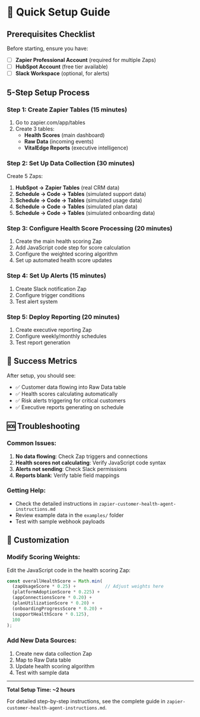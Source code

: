 # 🚀 Quick Setup Guide

## Prerequisites Checklist

Before starting, ensure you have:

- [ ] **Zapier Professional Account** (required for multiple Zaps)
- [ ] **HubSpot Account** (free tier available)
- [ ] **Slack Workspace** (optional, for alerts)

## 5-Step Setup Process

### Step 1: Create Zapier Tables (15 minutes)
1. Go to zapier.com/app/tables
2. Create 3 tables:
   - **Health Scores** (main dashboard)
   - **Raw Data** (incoming events)
   - **VitalEdge Reports** (executive intelligence)

### Step 2: Set Up Data Collection (30 minutes)
Create 5 Zaps:
1. **HubSpot → Zapier Tables** (real CRM data)
2. **Schedule → Code → Tables** (simulated support data)
3. **Schedule → Code → Tables** (simulated usage data)
4. **Schedule → Code → Tables** (simulated plan data)
5. **Schedule → Code → Tables** (simulated onboarding data)

### Step 3: Configure Health Score Processing (20 minutes)
1. Create the main health scoring Zap
2. Add JavaScript code step for score calculation
3. Configure the weighted scoring algorithm
4. Set up automated health score updates

### Step 4: Set Up Alerts (15 minutes)
1. Create Slack notification Zap
2. Configure trigger conditions
3. Test alert system

### Step 5: Deploy Reporting (20 minutes)
1. Create executive reporting Zap
2. Configure weekly/monthly schedules
3. Test report generation

## 🎯 Success Metrics

After setup, you should see:
- ✅ Customer data flowing into Raw Data table
- ✅ Health scores calculating automatically
- ✅ Risk alerts triggering for critical customers
- ✅ Executive reports generating on schedule

## 🆘 Troubleshooting

### Common Issues:
1. **No data flowing**: Check Zap triggers and connections
2. **Health scores not calculating**: Verify JavaScript code syntax
3. **Alerts not sending**: Check Slack permissions
4. **Reports blank**: Verify table field mappings

### Getting Help:
- Check the detailed instructions in `zapier-customer-health-agent-instructions.md`
- Review example data in the `examples/` folder
- Test with sample webhook payloads

## 🔧 Customization

### Modify Scoring Weights:
Edit the JavaScript code in the health scoring Zap:
```javascript
const overallHealthScore = Math.min(
  (zapUsageScore * 0.25) +           // Adjust weights here
  (platformAdoptionScore * 0.225) +  
  (appConnectionsScore * 0.20) +     
  (planUtilizationScore * 0.20) +    
  (onboardingProgressScore * 0.20) + 
  (supportHealthScore * 0.125), 
  100
);
```

### Add New Data Sources:
1. Create new data collection Zap
2. Map to Raw Data table
3. Update health scoring algorithm
4. Test with sample data

---

**Total Setup Time: ~2 hours**

For detailed step-by-step instructions, see the complete guide in `zapier-customer-health-agent-instructions.md`. 